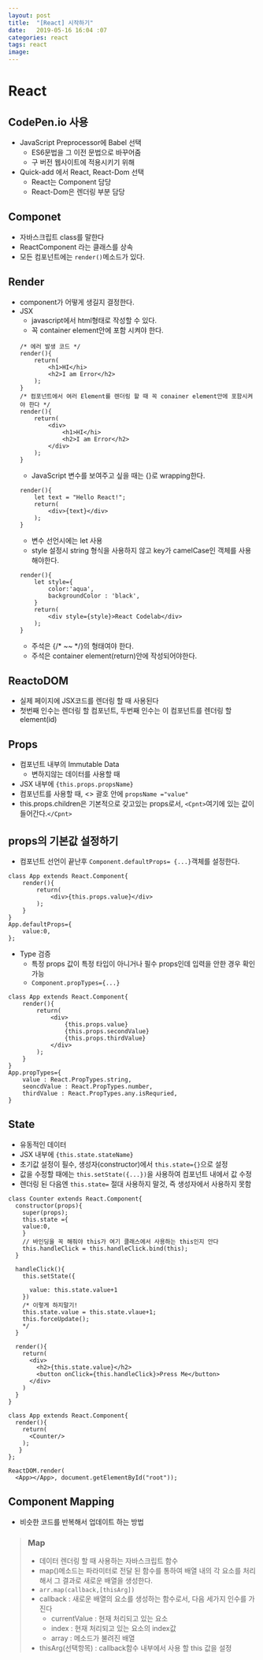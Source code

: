 ```yaml
---
layout: post
title:  "[React] 시작하기"
date:   2019-05-16 16:04 :07
categories: react
tags: react
image: 
---
```


# React

## CodePen.io 사용
- JavaScript Preprocessor에 Babel 선택
    - ES6문법을 그 이전 문법으로 바꾸어줌
    - 구 버전 웹사이트에 적용시키기 위해
- Quick-add 에서 React, React-Dom 선택
    - React는 Component 담당
    - React-Dom은 렌더링 부분 담당

## Componet
- 자바스크립트 class를 말한다 
- ReactComponent 라는 클래스를 상속
- 모든 컴포넌트에는 `render()`메소드가 있다.

## Render
- component가 어떻게 생길지 결정한다.
- JSX
    - javascript에서 html형태로 작성할 수 있다.
    - 꼭 container element안에 포함 시켜야 한다.
    ~~~
    /* 에러 발생 코드 */
    render(){
        return(
            <h1>HI</hi>
            <h2>I am Error</h2>
        );
    }
    /* 컴포넌트에서 여러 Element를 렌더링 할 때 꼭 conainer element안에 포함시켜야 한다 */
    render(){
        return(
            <div>
                <h1>HI</hi>
                <h2>I am Error</h2>
            </div>
        );
    }
    ~~~
    - JavaScript 변수를 보여주고 싶을 때는 {}로 wrapping한다.
    ~~~
    render(){
        let text = "Hello React!";
        return(
            <div>{text}</div>
        );
    }
    ~~~
    - 변수 선언시에는 let 사용
    - style 설정시 string 형식을 사용하지 않고 key가 camelCase인 객체를 사용 해야한다.
    ~~~
    render(){
        let style={
            color:'aqua',
            backgroundColor : 'black',
        }
        return(
            <div style={style}>React Codelab</div>
        );
    }
    ~~~
    - 주석은 {/* ~~ */}의 형태여야 한다.
    - 주석은 container element(return)안에 작성되어야한다.


## ReactoDOM
- 실제 페이지에 JSX코드를 렌더링 할 때 사용된다
- 첫번째 인수는 렌더링 할 컴포넌트, 두번째 인수는 이 컴포넌트를 렌더링 할 element(id)

## Props
- 컴포넌트 내부의 Immutable Data
    - 변하지않는 데이터를 사용할 때 
- JSX 내부에 `{this.props.propsName}`
- 컴포넌트를 사용할 때, <> 괄호 안에 `propsName ="value"`
- this.props.children은 기본적으로 갖고있는 props로서, `<Cpnt>`여기에 있는 값이 들어간다.`</Cpnt>`


## props의 기본값 설정하기
- 컴포넌트 선언이 끝난후 `Component.defaultProps= {...}`객체를 설정한다.    

~~~
class App extends React.Component{
    render(){
        return(
            <div>{this.props.value}</div>
        );
    }
}
App.defaultProps={
    value:0,
};
~~~
  
- Type 검증
    - 특정 props 값이 특정 타입이 아니거나 필수 props인데 입력을 안한 경우 확인가능
    - `Component.propTypes={...}`  
  
~~~
class App extends React.Component{
    render(){
        return(
            <div>
                {this.props.value}
                {this.props.secondValue}
                {this.props.thirdValue}
            </div>
        );
    }
}
App.propTypes={
    value : React.PropTypes.string,
    seoncdValue : React.PropTypes.number,
    thirdValue : React.PropTypes.any.isRequried,
}
~~~


## State
- 유동적인 데이터
- JSX 내부에 `{this.state.stateName}`
- 초기값 설정이 필수, 생성자(constructor)에서 `this.state={}`으로 설정
- 값을 수정할 때에는 `this.setState({...})`을 사용하여 컴포넌트 내에서 값 수정 
- 렌더링 된 다음엔 `this.state=` 절대 사용하지 말것, 즉 생성자에서 사용하지 못함

~~~
class Counter extends React.Component{
  constructor(props){
    super(props);
    this.state ={
    value:0,  
    }
    // 바인딩을 꼭 해줘야 this가 여기 클래스에서 사용하는 this인지 안다
    this.handleClick = this.handleClick.bind(this);
  }
  
  handleClick(){
    this.setState({

      value: this.state.value+1
    })
    /* 이렇게 하지말기!
    this.state.value = this.state.vlaue+1;
    this.forceUpdate();
    */
  }
  
  render(){
    return(
      <div>
        <h2>{this.state.value}</h2>
        <button onClick={this.handleClick}>Press Me</button>
      </div>
    )
  }
}

class App extends React.Component{
  render(){
    return(
      <Counter/>
    );
   }
};

ReactDOM.render(
  <App></App>, document.getElementById("root"));
~~~

## Component Mapping
- 비슷한 코드를 반복해서 업데이트 하는 방법

> ### Map
> - 데이터 렌더링 할 때 사용하는 자바스크립트 함수
> - map()메소드는 파라미터로 전달 된 함수를 통하여 배열 내의 각 요소를 처리해서 그 결과로 새로운 배열을 생성한다.  
> - `arr.map(callback,[thisArg])`
> - callback : 새로운 배열의 요소를 생성하는 함수로서, 다음 세가지 인수를 가진다
>   - currentValue : 현재 처리되고 있는 요소
>   - index : 현재 처리되고 있는 요소의 index값
>   - array : 메소드가 불려진 배열
> - thisArg(선택항목) : callback함수 내부에서 사용 할 this 값을 설정

